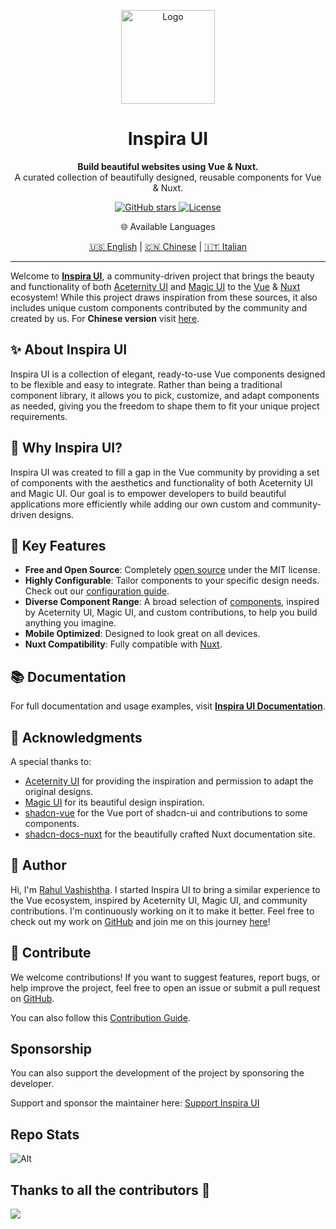 <p align="center">
  <a href="https://github.com/unovue/inspira-ui">
    <img src="./logo.png" alt="Logo" width="150" />
  </a>
</p>
<h1 align="center">
  Inspira UI
</h1>
<p align="center">
  <b>Build beautiful websites using Vue & Nuxt.</b><br>
  A curated collection of beautifully designed, reusable components for Vue & Nuxt.
</p>

<p align="center">
  <a href="https://github.com/unovue/inspira-ui/stargazers">
    <img alt="GitHub stars" src="https://img.shields.io/github/stars/unovue/inspira-ui?style=social">
  </a>
  <a href="https://github.com/unovue/inspira-ui/blob/main/LICENSE.md">
    <img alt="License" src="https://img.shields.io/badge/License-MIT-yellow.svg">
  </a>  
</p>

<p align="center">🌐 Available Languages</h2>

<p align="center">
  <a href="README.md">🇺🇸 English</a> |
  <a href="README_CN.md">🇨🇳 Chinese</a> |
  <a href="README_IT.md">🇮🇹 Italian</a>
</p>

---

Welcome to [**Inspira UI**](https://inspira-ui.com), a community-driven project that brings the beauty and functionality of both [Aceternity UI](https://ui.aceternity.com) and [Magic UI](https://magicui.design) to the [Vue](https://vuejs.org) & [Nuxt](https://nuxt.com) ecosystem! While this project draws inspiration from these sources, it also includes unique custom components contributed by the community and created by us.
For **Chinese version** visit [here](README_CN.md).

## ✨ About Inspira UI

Inspira UI is a collection of elegant, ready-to-use Vue components designed to be flexible and easy to integrate. Rather than being a traditional component library, it allows you to pick, customize, and adapt components as needed, giving you the freedom to shape them to fit your unique project requirements.

## 🚀 Why Inspira UI?

Inspira UI was created to fill a gap in the Vue community by providing a set of components with the aesthetics and functionality of both Aceternity UI and Magic UI. Our goal is to empower developers to build beautiful applications more efficiently while adding our own custom and community-driven designs.

## 🎯 Key Features

- **Free and Open Source**: Completely [open source](https://github.com/unovue/inspira-ui) under the MIT license.
- **Highly Configurable**: Tailor components to your specific design needs. Check out our [configuration guide](/api/configuration).
- **Diverse Component Range**: A broad selection of [components](/components), inspired by Aceternity UI, Magic UI, and custom contributions, to help you build anything you imagine.
- **Mobile Optimized**: Designed to look great on all devices.
- **Nuxt Compatibility**: Fully compatible with [Nuxt](https://nuxt.com).

## 📚 Documentation

For full documentation and usage examples, visit [**Inspira UI Documentation**](https://inspira-ui.com).

## 🙏 Acknowledgments

A special thanks to:

- [Aceternity UI](https://ui.aceternity.com) for providing the inspiration and permission to adapt the original designs.
- [Magic UI](https://magicui.design) for its beautiful design inspiration.
- [shadcn-vue](https://www.shadcn-vue.com) for the Vue port of shadcn-ui and contributions to some components.
- [shadcn-docs-nuxt](https://github.com/ZTL-UwU/shadcn-docs-nuxt) for the beautifully crafted Nuxt documentation site.

## 👤 Author

Hi, I'm [Rahul Vashishtha](https://rahulv.dev). I started Inspira UI to bring a similar experience to the Vue ecosystem, inspired by Aceternity UI, Magic UI, and community contributions. I'm continuously working on it to make it better. Feel free to check out my work on [GitHub](https://github.com/rahul-vashishtha) and join me on this journey [here](https://github.com/unovue/inspira-ui)!

## 🌟 Contribute

We welcome contributions! If you want to suggest features, report bugs, or help improve the project, feel free to open an issue or submit a pull request on [GitHub](https://github.com/unovue/inspira-ui).

You can also follow this [Contribution Guide](https://inspira-ui.com/getting-started/contribution).

## Sponsorship

You can also support the development of the project by sponsoring the developer.

Support and sponsor the maintainer here: [Support Inspira UI](https://github.com/sponsors/rahul-vashishtha)

## Repo Stats

![Alt](https://repobeats.axiom.co/api/embed/da99e5e9c8ddaaff68b7f57b56ae21d5e0ea2ed2.svg "Repobeats analytics image")

## Thanks to all the contributors 🙏

<a href="https://github.com/unovue/inspira-ui/graphs/contributors">
  <img src="https://contrib.rocks/image?repo=unovue/inspira-ui" />
</a>
